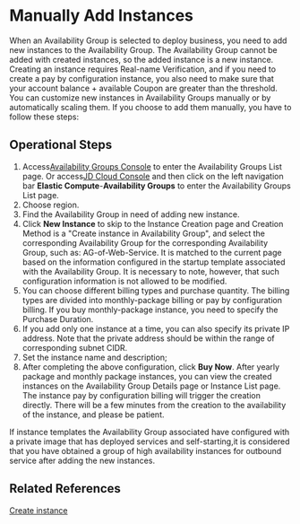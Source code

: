 # Manually Add Instances

When an Availability Group is selected to deploy business, you need to add new instances to the Availability Group. The Availability Group cannot be added with created instances, so the added instance is a new instance. Creating an instance requires Real-name Verification, and if you need to create a pay by configuration instance, you also need to make sure that your account balance + available Coupon are greater than the threshold. You can customize new instances in Availability Groups manually or by automatically scaling them. If you choose to add them manually, you have to follow these steps:

## Operational Steps

1. Access[Availability Groups Console](https://cns-console.jdcloud.com/availabilitygroup/list) to enter the Availability Groups List page. Or access[JD Cloud Console](https://console.jdcloud.com) and then click on the left navigation bar **Elastic Compute**-**Availability Groups** to enter the Availability Groups List page.
2. Choose region.
3. Find the Availability Group in need of adding new instance.
4. Click **New Instance** to skip to the Instance Creation page and Creation Method is a "Create instance in Availability Group", and select the corresponding Availability Group for the corresponding Availability Group, such as: AG-of-Web-Service. It is matched to the current page based on the information configured in the startup template associated with the Availability Group. It is necessary to note, however, that such configuration information is not allowed to be modified.
5. You can choose different billing types and purchase quantity. The billing types are divided into monthly-package billing or pay by configuration billing. If you buy monthly-package instance, you need to specify the Purchase Duration.
6. If you add only one instance at a time, you can also specify its private IP address. Note that the private  address should be within the range of corresponding subnet CIDR.
7. Set the instance name and description;
8. After completing the above configuration, click **Buy Now**. After yearly package and monthly package instances, you can view the created instances on the Availability Group Details page or Instance List page. The instance pay by configuration billing will trigger the creation directly. There will be a few minutes from the creation to the availability of the instance, and please be patient.

If instance templates the Availability Group associated have configured with a private image that has deployed services and self-starting,it is considered that you have obtained a group of high availability instances for outbound service after adding the new instances.

## Related References

[Create instance](../../Virtual-Machines/Operation-Guide/Instance/Create-Instance.md)